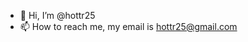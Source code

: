 - 👋 Hi, I’m @hottr25
- 📫 How to reach me, my email is hottr25@gmail.com

<!---
hottr25/hottr25 is a ✨ special ✨ repository because its `README.md` (this file) appears on your GitHub profile.
You can click the Preview link to take a look at your changes.
--->
